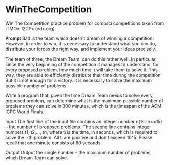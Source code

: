 # WinTheCompetition
Win The Competition practice problem for compsci competitions taken from ITMOx: I2CPx (edx.org)

**Prompt**
Bad is the team which doesn't dream of winning a competition! However, in order to win, it is necessary to understand what you can do, distribute your forces the right way, and implement your ideas precisely.

The team of three, the Dream Team, can do this rather well. In particular, since the very beginning of the competition it manages to understand, for every proposed problem, how much time it will take them to solve it. This way, they are able to efficiently distribute their time during the competition. But it is not enough for a victory. It is necessary to solve the maximum possible number of problems.

Write a program that, given the time Dream Team needs to solve every proposed problem, can determine what is the maximum possible number of problems they can solve in 300 minutes, which is the timespan of the ACM ICPC World Finals.

Input
The first line of the input file contains an integer number  n(1<=n<=15) – the number of proposed problems. The second line contains integer numbers t1, t2,..., tn, where ti is the time, in seconds, which is required to solve the i-th problem. All ti are positive and don't exceed 10^5. Please recall that one minute consists of 60 seconds.

Output
Output the single number – the maximum number of problems, which Dream Team can solve.
